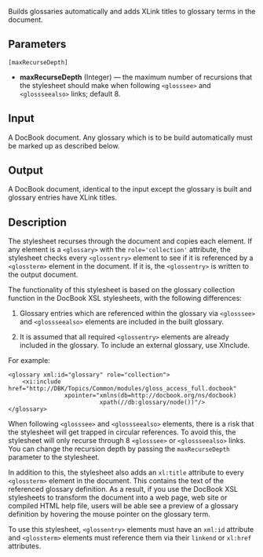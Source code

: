 Builds glossaries automatically and adds XLink titles to glossary terms in the document.

## Parameters

`[maxRecurseDepth]`

* **maxRecurseDepth** (Integer) — the maximum number of recursions that the stylesheet should make when following `<glosssee>` and `<glossseealso>` links; default 8.

## Input

A DocBook document. Any glossary which is to be build automatically must be marked up as described below.

## Output

A DocBook document, identical to the input except the glossary is built and glossary entries have XLink titles.

## Description

The stylesheet recurses through the document and copies each element. If any element is a `<glossary>` with the `role='collection'` attribute, the stylesheet checks every `<glossentry>` element to see if it is referenced by a  `<glossterm>` element in the document. If it is, the `<glossentry>` is written to the output document.

The functionality of this stylesheet is based on the glossary collection function in the DocBook XSL stylesheets, with the following differences:

1. Glossary entries which are referenced within the glossary via `<glosssee>` and `<glossseealso>` elements are included in the built glossary.

2. It is assumed that all required `<glossentry>` elements are already included in the glossary. To include an external glossary, use XInclude.

For example:
 
	<glossary xml:id="glossary" role="collection">
		<xi:include href="http://DBK/Topics/Common/modules/gloss_access_full.docbook"
		            xpointer="xmlns(db=http://docbook.org/ns/docbook)
		                      xpath(//db:glossary/node())"/>
	</glossary>

When following `<glosssee>` and `<glossseealso>` elements, there is a risk that the stylesheet will get trapped in circular references. To avoid this, the stylesheet will only recurse through 8 `<glosssee>` or `<glossseealso>` links. You can change the recursion depth by passing the `maxRecurseDepth` parameter to the stylesheet.

In addition to this, the stylesheet also adds an `xl:title` attribute to every `<glossterm>` element in the document. This contains the text of the referenced glossary definition. As a result, if you use the DocBook XSL stylesheets to transform the document into a web page, web site or compiled HTML help file, users will be able see a preview of a glossary definition by hovering the mouse pointer on the glossary term.

To use this stylesheet, `<glossentry>` elements must have an `xml:id` attribute and `<glossterm>` elements must reference them via their `linkend` or `xl:href` attributes.